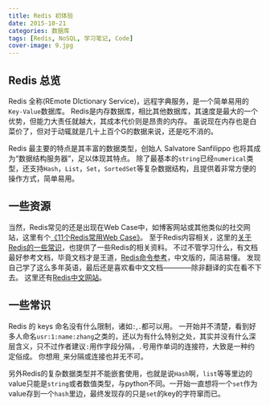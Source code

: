 ```yaml
---
title: Redis 初体验
date: 2015-10-21
categories: 数据库
tags: [Redis, NoSQL, 学习笔记, Code]
cover-image: 9.jpg
---
```


## Redis 总览 ##

Redis 全称(REmote DIctionary Service)，远程字典服务，是一个简单易用的`Key-Value`数据库。
Redis是内存数据库，相比其他数据库，其速度是最大的一个优势，但能力大责任就越大，其成本代价则是昂贵的内存。
虽说现在内存也是白菜价了，但对于动辄就是几十上百个G的数据来说，还是吃不消的。

Redis 最主要的特点是其丰富的数据类型，创始人 Salvatore Sanfilippo 也将其成为“数据结构服务器”，足以体现其特点。
除了最基本的`string`已经`numerical`类型，还支持`Hash`，`List`，`Set`，`SortedSet`等复杂数据结构，且提供着非常方便的操作方式，简单易用。

## 一些资源 ##

当然，Redis常见的还是出现在Web Case中，如博客网站或其他类似的社交网站，这里有个[《11个Redis常用Web Case》](http://highscalability.com/blog/2011/7/6/11-common-web-use-cases-solved-in-redis.html)。
至于Redis内容相关，这里的[关于Redis的一些常识](http://www.searchdatabase.com.cn/showcontent_70423.htm)，也提供了一些Redis的相关资料。
不过不管学习什么，有文档最好参考文档，毕竟文档才是王道，[Redis命令参考](http://redisdoc.cn)，中文版的，简洁易懂。
发现自己学了这么多年英语，最后还是喜欢看中文文档————除非翻译的实在看不下去。
这里还有[Redis中文网站](http://redis.cn)。

## 一些常识 ##

Redis 的 keys 命名没有什么限制，诸如`:`,`.`都可以用。
一开始并不清楚，看到好多人命名`usr:1:name:zhang`之类的，还以为有什么特别之处，其实并没有什么深层含义，只不过作者建议`:`用作字段分隔，`.`号用作单词的连接符，大致是一种约定俗成。
你想用`_`来分隔或连接也并无不可。

另外Redis的复杂数据类型并不能嵌套使用，也就是说`Hash`啊，`list`等等里边的value只能是`string`或者数值类型，与python不同。一开始一直想将一个`set`作为value存到一个`hash`里边，最终发现存的只是`set`的key的字符窜而已。

